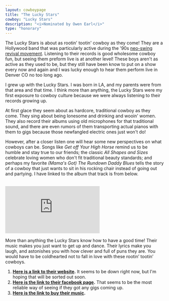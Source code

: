 ```yaml
---
layout: cowboypage
title: "The Lucky Stars"
cowboy: "Lucky Stars"
description: "<i>Nominated by Owen Earl</i>"
type: "honorary"
---
```


The Lucky Stars is about as rootin' tootin' cowboy as they come! They are a Hollywood band that was particularly active during the '90s [neo-swing revival movement](https://en.wikipedia.org/wiki/Swing_revival). Listening to their records is good wholesome cowboy fun, but seeing them preform live is at another level! These boys aren't as active as they used to be, but they still have been know to put on a show every now and again and I was lucky enough to hear them perform live in Denver CO no too long ago.

I grew up with the Lucky Stars. I was born in LA, and my parents were from that area and that time. I think more than anything, the Lucky Stars were my first exposure to cowboy culture because we were always listening to their records growing up.

At first glace they seem about as hardcore, traditional cowboy as they come. They sing about being lonesome and drinking and wooin' women. They also record their albums using old microphones for that traditional sound, and there are even rumors of them transporting actual pianos with them to gigs because those newfangled electric ones just won't do!

However, after a closer listen one will hear some new perspectives on what cowboys can be. Songs like *Get off Your High Horse* remind us to be humble and stay true to our friends; the classic *All Shapes and Sizes* celebrate loving women who don't fit traditional beauty standards; and perhaps my favorite *(Mama's Got) The Rundown Daddy Blues* tells the story of a cowboy that just wants to sit in his rocking chair instead of going out and partying. I have linked to the album that track is from below.

<br>
<iframe id="youtube" src="https://open.spotify.com/embed/album/2Cdjq3oL27jcTtOflDMSvE" frameborder="0" allowtransparency="true"></iframe>
<br>

More than anything the Lucky Stars know how to have a good time! Their music makes you just want to get up and dance. Their lyrics make you laugh, and astonishes you with how clever and full of puns they are. You would have to be coldhearted not to fall in love with these rootin’ tootin’ cowboys.

1. **[Here is a link to their website](http://www.theluckystars.com/).** It seems to be down right now, but I'm hoping that will be sorted out soon.
2. **[Here is the link to their facebook page](https://www.facebook.com/pg/TheLuckyStars/).** That seems to be the most reliable way of seeing if they got any gigs coming up.
3. **[Here is the link to buy their music](https://store.cdbaby.com/cd/luckystars2).**
